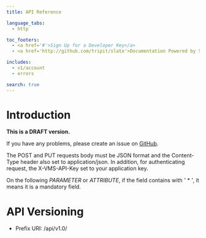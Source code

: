 ```yaml
---
title: API Reference

language_tabs:
  - http

toc_footers:
  - <a href='#'>Sign Up for a Developer Key</a>
  - <a href='http://github.com/tripit/slate'>Documentation Powered by Slate</a>

includes:
  - v1/account
  - errors

search: true
---
```


# Introduction

**This is a DRAFT version.**

If you have any problems, please create an issue on [GitHub](https://github.com/OpenISDM/VMS-API-doc).

The POST and PUT requests body must be JSON format and the Content-Type header also set to application/json. In addition, for authenticating request, the X-VMS-API-Key set to your application key.

On the following *PARAMETER* or *ATTRIBUTE*, if the field contains with *' \* '*, it means it is a mandatory field.


# API Versioning

* Prefix URI: /api/v1.0/
